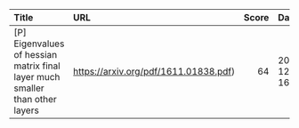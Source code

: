 | Title                                                                        | URL                                   |   Score | Date                |
|:-----------------------------------------------------------------------------|:--------------------------------------|--------:|:--------------------|
| [P] Eigenvalues of hessian matrix final layer much smaller than other layers | https://arxiv.org/pdf/1611.01838.pdf) |      64 | 2023-12-13 16:47:07 |
